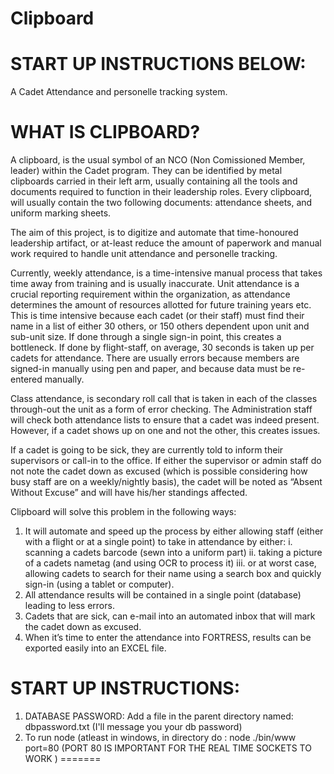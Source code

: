 
Clipboard
=========

START UP INSTRUCTIONS BELOW:
=========
A Cadet Attendance and personelle tracking system.

WHAT IS CLIPBOARD?
=========
A clipboard, is the usual symbol of an NCO (Non Comissioned Member, leader) within the Cadet program. They can be identified by metal clipboards carried in their left arm, usually containing all the tools and documents required to function in their leadership roles. Every clipboard, will usually contain the two following documents: attendance sheets, and uniform marking sheets.

The aim of this project, is to digitize and automate that time-honoured leadership artifact, or at-least reduce the amount of paperwork and manual work required to handle unit attendance and personelle tracking.

Currently, weekly attendance, is a time-intensive manual process that takes time away from training and is usually inaccurate. Unit attendance is a crucial reporting requirement within the organization, as attendance determines the amount of resources allotted for future training years etc. This is time intensive because each cadet (or their staff) must find their name in a list of either 30 others, or 150 others dependent upon unit and sub-unit size. If done through a single sign-in point, this creates a bottleneck. If done by flight-staff, on average, 30 seconds is taken up per cadets for attendance. There are usually errors because members are signed-in manually using pen and paper, and because data must be re-entered manually.

Class attendance, is secondary roll call that is taken in each of the classes through-out the unit as a form of error checking. The Administration staff will check both attendance lists to ensure that a cadet was indeed present. However, if a cadet shows up on one and not the other, this creates issues.

If a cadet is going to be sick, they are currently told to inform their supervisors or call-in to the office. If either the supervisor or admin staff do not note the cadet down as excused (which is possible considering how busy staff are on a weekly/nightly basis), the cadet will be noted as “Absent Without Excuse” and will have his/her standings affected.

Clipboard will solve this problem in the following ways:
1.	It will automate and speed up the process by either allowing staff (either with a flight or at a single point) to take in attendance by either:
i.	scanning a cadets barcode (sewn into a uniform part)
ii.	taking a picture of a cadets nametag (and using OCR to process it) 
iii.	or at worst case, allowing cadets to search for their name using a search box and quickly sign-in (using a tablet or computer).
2.	All attendance results will be contained in a single point (database) leading to less errors.
3.	Cadets that are sick, can e-mail into an automated inbox that will mark the cadet down as excused.
4.	When it’s time to enter the attendance into FORTRESS, results can be exported easily into an EXCEL file.


START UP INSTRUCTIONS:
=========
1. DATABASE PASSWORD: Add a file in the parent directory named: dbpassword.txt (I'll message you your db password)
2. To run node (atleast in windows, in directory do : node ./bin/www port=80  (PORT 80 IS IMPORTANT FOR THE REAL TIME SOCKETS TO WORK )
=======
